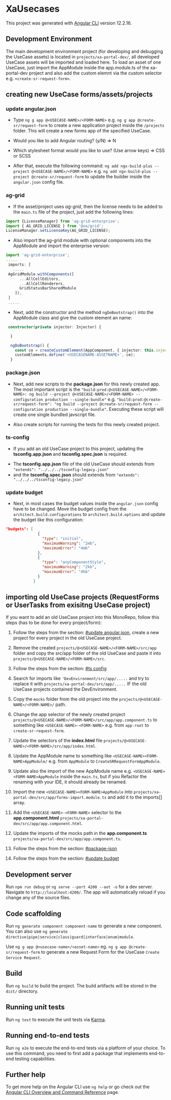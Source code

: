 # XaUsecases

This project was generated with [Angular CLI](https://github.com/angular/angular-cli) version 12.2.16.

## Development Environment

The main development environment project (for developing and debugging the UseCase assets) is located in `projects/xa-portal-dev/`, all developed UseCase assets will be imported and loaded here. To load an asset of one UseCase, just import the AppModule inside the app.module.ts of the xa-portal-dev project and also add the custom elemnt via the custom selector e.g. `<create-sr-request-form>`.

## creating new UseCase forms/assets/projects

### update angular.json
* Type `ng g app @<USECASE-NAME>/<FORM-NAME>` e.g. `ng g app @create-sr/request-form` to create a new application project inside the `/projects` folder. This will create a new forms app of the specified UseCase.

* Would you like to add Angular routing? (y/N) => N
* Which stylesheet format would you like to use? (Use arrow keys) => CSS or SCSS

* After that, execute the following command: `ng add ngx-build-plus --project @<USECASE-NAME>/<FORM-NAME>` e.g. `ng add ngx-build-plus --project @create-sr/request-form` to update the builder inside the `angular.json` config file.

### ag-grid
* If the asset/project uses *ag-grid*, then the license needs to be added to the `main.ts` file of the project, just add the following lines:

```typescript
import {LicenseManager} from 'ag-grid-enterprise';
import { AG_GRID_LICENSE } from '@xa/grid';
LicenseManager.setLicenseKey(AG_GRID_LICENSE);
```
* Also import the ag-grid module with optional components into the AppModule and import the enterprise version:

```typescript
import 'ag-grid-enterprise';
.....
 imports: [
   .....
 AgGridModule.withComponents([
      ...AllCellEditors,
      ...AllCellRenderers,
      GridStatusBarSharedModule
    ]),
 ]
 .....
```

* Next, add the constructor and the method `ngDoBootstrap()` into the AppModule class and give the custom element an name:
```typescript
 constructor(private injector: Injector) {

  }

  ngDoBootstrap() {
    const ce = createCustomElement(AppComponent, { injector: this.injector });
    customElements.define('<USECASENAME-ASSETNAME>', ce);
  }
```

### package.json
* Next, add new scripts to the **package.json** for this newly created app. The most important script is the `"build:prod:@<USECASE-NAME>/<FORM-NAME>: ng build --project @<USECASE-NAME>/<FORM-NAME> --configuration production --single-bundle"` e.g. `"build:prod:@create-sr/request-form": "ng build --project @create-sr/request-form --configuration production --single-bundle"`. Executing these script will create one single bundled javscript file.

* Also create scripts for running the tests for this newly created project.

### ts-config
* If you add an old UseCase project to this project, updating the **tsconfig.app.json** and **tsconfig.spec.json** is required.

- The **tsconfig.app.json** file of the old UseCase should extends from
  `"extends": "../../../tsconfig-legacy.json"`
- and the **tsconfig.spec.json** should extends from
  `"extends": "../../../tsconfig-legacy.json"`

### update budget
* Next, in most cases the budget values inside the `angular.json` config have to be changed. Move the budget config from the `architect.build.configurations` to `architect.build.options` and update the budget like this configuration:

```json
"budgets": [
              {
                "type": "initial",
                "maximumWarning": "2mb",
                "maximumError": "4mb"
              },
              {
                "type": "anyComponentStyle",
                "maximumWarning": "2kb",
                "maximumError": "4kb"
              }
            ]
```



## importing old UseCase projects (RequestForms or UserTasks from exisitng UseCase project)

If you want to add an old UseCase project into this MonoRepo, follow this steps (has to be done for every project/form):

1. Follow the steps from the section: [#update angular.json](#update-angularjson), create a new project for every project in the old UseCase project.

2. Remove the created `projects/@<USECASE-NAME>/<FORM-NAME>/src/app` folder and copy the src/app folder of the old UseCase and paste it into  `projects/@<USECASE-NAME>/<FORM-NAME>/src`.

3. Follow the steps from the section: [#ts config](#ts-config)

4. Search for imports like `'DevEnvironment/src/app/.....` and try to replace it with `projects/xa-portal-dev/src/app/.....` IF the old UseCase projects contained the DevEnvironment.

5. Copy the `mocks` folder from the old project into the `projects/@<USECASE-NAME>/<FORM-NAME>/` path.

6. Change the app selector of the newly created project `projects/@<USECASE-NAME>/<FORM-NAME>/src/app/app.component.ts` to something like `<USECASE-NAME>-<FORM-NAME>` e.g. from `app-root` to `create-sr-request-form`.

7. Update the selectors of the **index.html** file `projects/@<USECASE-NAME>/<FORM-NAME>/src/app/index.html`.

8. Update the AppModule name to something like `<USECASE-NAME><FORM-NAME>AppModule/` e.g. from `AppModule` to `CreateSRRequestFormAppModule`.

9. Update also the import of the new AppModule name e.g. `<USECASE-NAME><FORM-NAME>AppModule` inside the `main.ts`, but if you Refactor the renaming with your IDE, it should already be renamed.

10. Import the new `<USECASE-NAME><FORM-NAME>AppModule` into `projects/xa-portal-dev/src/app/forms-import.module.ts` and add it to the imports[] array.

11. Add the `<USECASE-NAME>-<FORM-NAME>` selector to the **app.component.html** `projects/xa-portal-dev/src/app/app.component.html`.

12. Update the imports of the mocks path in the **app.component.ts** `projects/xa-portal-dev/src/app/app.component.ts`.

13. Follow the steps from the section: [#package-json](#packagejson)

14. Follow the steps from the section: [#update budget](#update-budget)

## Development server

Run `npm run debug` or `ng serve --port 4200 --aot -o` for a dev server. Navigate to `http://localhost:4200/`. The app will automatically reload if you change any of the source files.

## Code scaffolding

Run `ng generate component component-name` to generate a new component. You can also use `ng generate directive|pipe|service|class|guard|interface|enum|module`.

Use `ng g app @<usecase-name>/<asset-name>` eg. `ng g app @create-sr/request-form` to generate a new Request Form for the UseCase `Create Service Request`.

## Build

Run `ng build` to build the project. The build artifacts will be stored in the `dist/` directory.

## Running unit tests

Run `ng test` to execute the unit tests via [Karma](https://karma-runner.github.io).

## Running end-to-end tests

Run `ng e2e` to execute the end-to-end tests via a platform of your choice. To use this command, you need to first add a package that implements end-to-end testing capabilities.

## Further help

To get more help on the Angular CLI use `ng help` or go check out the [Angular CLI Overview and Command Reference](https://angular.io/cli) page.
